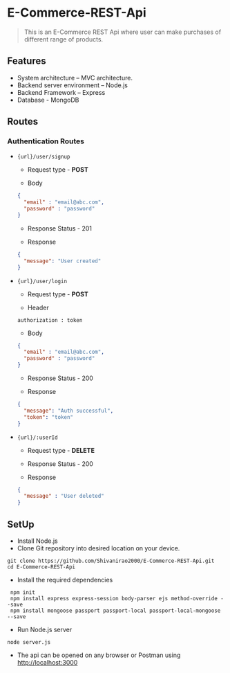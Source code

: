 
# E-Commerce-REST-Api
> This is an E-Commerce REST Api where user can make purchases of different range of products.

## Features
* System architecture – MVC architecture.
* Backend server environment – Node.js
* Backend Framework – Express
* Database - MongoDB

## Routes

### Authentication Routes

* ```{url}/user/signup```

  * Request type - **POST**
  
  * Body 
  ```json
  {
    "email" : "email@abc.com",
    "password" : "password"
  }
  ```
  
  * Response Status - 201
  
  * Response
  ```json
  {
    "message": "User created"
  }
  
* ```{url}/user/login```

  * Request type - **POST**

  * Header 
  ```
  authorization : token
  ```
  
  * Body 
  ```json
  {
    "email" : "email@abc.com",
    "password" : "password"
  }
  ```
  
  * Response Status - 200
  
  * Response
  ```json
  {
    "message": "Auth successful",
    "token": "token"
  }
  ```
  
* ```{url}/:userId```

  * Request type - **DELETE**

  * Response Status - 200
  
  * Response
  ```json
  {
    "message" : "User deleted"
  }
  ```


## SetUp
* Install Node.js
* Clone Git repository into desired location on your device.
```
git clone https://github.com/Shivanirao2000/E-Commerce-REST-Api.git
cd E-Commerce-REST-Api
```
* Install the required dependencies
```
 npm init
 npm install express express-session body-parser ejs method-override --save
 npm install mongoose passport passport-local passport-local-mongoose --save
 ```
 * Run Node.js server
 ```
 node server.js
 ```
 * The api can be opened on any browser or Postman using [http://localhost:3000](http://localhost:3000)
